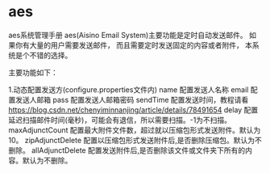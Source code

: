 # aes
aes系统管理手册
aes(Aisino Email System)主要功能是定时自动发送邮件。
如果你有大量的用户需要发送邮件，
而且需要定时发送固定的内容或者附件，
本系统是个不错的选择。

主要功能如下：

1.动态配置发送方(configure.properties文件内)
name	配置发送人名称
email	配置发送人邮箱
pass	配置发送人邮箱密码
sendTime	配置发送时间，教程请看
https://blog.csdn.net/chenyiminnanjing/article/details/78491654
delay	配置延迟扫描邮件时间(毫秒)，可能会有退信，所以需要扫描。-1为不扫描。
maxAdjunctCount	配置最大附件文件数，超过就以压缩包形式发送附件。默认为10。
zipAdjunctDelete	配置以压缩包形式发送附件后,是否删除压缩包。默认为不删除。
allAdjunctDelete	配置发送附件后,是否删除该文件或文件夹下所有的内容。默认为不删除。
